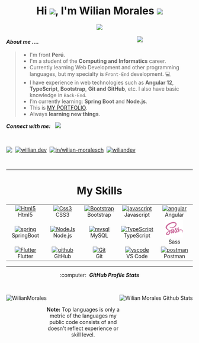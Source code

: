  <div align="center">
  <h1> Hi <img src="https://media.giphy.com/media/hvRJCLFzcasrR4ia7z/giphy.gif" width="32">, I'm Wilian Morales <img src = "https://media2.giphy.com/media/QssGEmpkyEOhBCb7e1/giphy.gif?cid=ecf05e47a0n3gi1bfqntqmob8g9aid1oyj2wr3ds3mg700bl&rid=giphy.gif" width = 35px> </h1>
 </div>
  <p align="center">
    <a href="#"><img src="https://readme-typing-svg.herokuapp.com?color=23799&lines=Front-End+D𝚎𝚟𝚎𝚕𝚘𝚙𝚎𝚛+Jr.;<Programmer/>!%20|%20Web%20Dev%20|Angular%20Dev%20Jr.;Always%20learning%20new%20things!&center=true&width=500&height=50"></a>
  </p>

<img src='https://i.ibb.co/h8HTwMX/code.gif' align='right' width="30%" />

#### ***About me ....***
>- I'm front **Perú**.
>- I'm a student of the **Computing and Informatics** career.
>- Currently learning Web Development and other programming languages, but my specialty is `Front-End` development. :computer:
>- I have experience in web technologies such as **Angular 12**, **TypeScript**, **Bootstrap**, **Git and GitHub**, etc. I also have basic knowledge in `Back-End`. 
>- I’m currently learning: **Spring Boot** and **Node.js**.
>- This is [MY PORTFOLIO](https://github.com/WilianMorales).
>- Always **learning new things**.

<p align="left"><i><b>Connect with me:</b></i> &nbsp; <img src='https://raw.githubusercontent.com/ShahriarShafin/ShahriarShafin/main/Assets/handshake.gif' width="100px"></p>
   <br>
   
   <p align="left">
    <a href = 'https://github.com/WilianMorales' target="_blank"> <img width = '32px' align= 'center' src="https://raw.githubusercontent.com/rahulbanerjee26/githubAboutMeGenerator/main/icons/github.svg"/></a>&nbsp;
    <a href="https://www.instagram.com/william.morales04/" target="_blank"><img align="center" src="https://i.ibb.co/1nxdJVr/instagram.png" alt="willian.dev" height="32" width="32" /></a>&nbsp;
     <a href="https://www.linkedin.com/in/wilian-moralesch/" target="_blank"><img align="center" src="https://raw.githubusercontent.com/rahuldkjain/github-profile-readme-generator/master/src/images/icons/Social/linked-in-alt.svg" alt="in/wilian-moralesch" height="32" width="32" /></a>&nbsp;
     <a href="#" target="_blank"><img align="center" src="https://cdn.jsdelivr.net/npm/simple-icons@3.0.1/icons/dev-dot-to.svg" alt="wiliandev" height="36" width="40" /></a>
    </p>
    
 <br>

---

<div align="center"> <h1> My Skills </h1> </div>

<table align="center">
  <tr>
      <td align="center" width="96">
      <a href="#html5">
        <img src="https://img.icons8.com/color/48/000000/html-5.png" width="48" height="48" alt="Html5" />
      </a>
      <br>Html5
    </td>
    <td align="center" width="96">
      <a href="#css3">
        <img src="https://img.icons8.com/color/48/000000/css3.png" width="48" height="48" alt="Css3" />
      </a>
      <br>CSS3
    </td>
     <td align="center" width="96">
      <a href="#bootstrap">
        <img src="https://img.icons8.com/color/48/000000/bootstrap.png" width="48" height="48" alt="Bootstrap" />
      </a>
      <br>Bootstrap
    </td>
     <td align="center" width="96">
      <a href="#js">
        <img src="https://img.icons8.com/color/48/000000/javascript.png" width="48" height="48" alt="javascript" />
      </a>
      <br>Javascript
    </td>
     <td align="center" width="96">
      <a href="#angular">
        <img src="https://i.ibb.co/RB4qZhf/angular.png" width="48" height="48" alt="angular" />
      </a>
      <br>Angular
    </td>
  </tr>

  <tr>
     <td align="center" width="96">
        <a href="#spring" >
          <img src="https://i.ibb.co/BPPSgG9/springboot.png" width="48" height="48" alt="spring" />
        </a>
        <br>SpringBoot
      </td>
      <td align="center" width="96">
      <a href="#nodejs">
        <img src="https://img.icons8.com/color/48/000000/nodejs.png" width="48" height="48" alt="NodeJs" />
      </a>
      <br>Node.js
    </td>
      <td align="center" width="96">
      <a href="#mysql">
        <img src="https://img.icons8.com/fluent/50/000000/mysql-logo.png" width="48" height="48" alt="mysql" />
      </a>
      <br>MySQL
    </td>
     <td align="center" width="96">
      <a href="#ts">
        <img src="https://upload.wikimedia.org/wikipedia/commons/thumb/4/4c/Typescript_logo_2020.svg/1200px-Typescript_logo_2020.svg.png" width="48" height="48" alt="TypeScript" />
      </a>
      <br>TypeScript
    </td>
     <td align="center" width="96">
        <a href="#sass">
            <img src="https://raw.githubusercontent.com/devicons/devicon/master/icons/sass/sass-original.svg" width="48" height="48"
                alt="Sass" />
        </a>
        <br>Sass
    </td>
  </tr>
 
   <tr>
     <td align="center" width="96">
      <a href="#flutter">
        <img src="https://img.icons8.com/color/30/flutter.png" width="48" height="48" alt="Flutter" />
      </a>
      <br>Flutter
    </td>
    <td align="center" width="96">
      <a href="#github" >
        <img src="https://raw.githubusercontent.com/rahulbanerjee26/githubAboutMeGenerator/main/icons/github.svg" width="48" height="48" alt="github" />
      </a>
      <br>GitHub
    </td>
      <td align="center" width="96">
      <a href="#git" >
        <img src="https://upload.wikimedia.org/wikipedia/commons/thumb/3/3f/Git_icon.svg/1200px-Git_icon.svg.png" width="48" height="48" alt="Git" />
      </a>
      <br>Git
    </td>
      <td align="center"  width="96">
      <a href="#vscode">
        <img src="https://www.vectorlogo.zone/logos/visualstudio_code/visualstudio_code-icon.svg" width="48" height="48" alt="vscode" />
      </a>
      <br>VS Code
    </td>
      <td align="center" width="96">
      <a href="#postman" >
        <img src="https://www.vectorlogo.zone/logos/getpostman/getpostman-icon.svg" width="48" height="48" alt="postman" />
      </a>
      <br>Postman
    </td>
  </tr>
</table>


<hr/>

  <p align="center">:computer: &nbsp;<i><b>GitHub Profile Stats</b></i></p>
   <br>
  
  <p><img align="left" src="https://github-readme-stats.vercel.app/api/top-langs?username=WilianMorales&langs_count=10&show_icons=true&locale=en&layout=compact&theme=algolia" alt="WilianMorales" height="158px"/>
  &nbsp;
  <img align="right" alt="Wilian Morales Github Stats" src="https://github-readme-stats.vercel.app/api?username=WilianMorales&show_icons=true&count_private=true&theme=algolia" height="158px"/>
  
  <br>
  
 <p align="center"><b>Note:</b> Top languages is only a metric of the languages my public code consists of and doesn't reflect experience or skill level.</p>
 </p>
